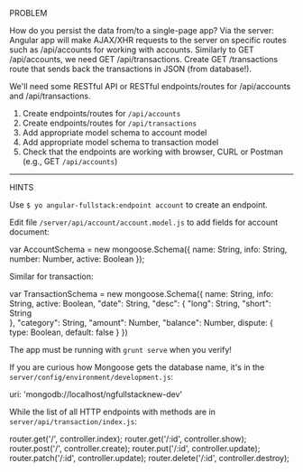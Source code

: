 PROBLEM

How do you persist the data from/to a single-page app? Via the server: Angular app will make AJAX/XHR requests to the server on specific routes such as /api/accounts for working with accounts. Similarly to GET /api/accounts, we need GET /api/transactions. Create GET /transactions route that sends back the transactions in JSON (from database!).

We'll need some RESTful API or RESTful endpoints/routes for /api/accounts and /api/transactions.

1. Create endpoints/routes for `/api/accounts`
2. Create endpoints/routes for `/api/transactions`
3. Add appropriate model schema to account model
4. Add appropriate model schema to transaction model
5. Check that the endpoints are working with browser, CURL or Postman (e.g., GET `/api/accounts`)

---

HINTS

Use `$ yo angular-fullstack:endpoint account` to create an endpoint.

Edit file `/server/api/account/account.model.js` to add fields for account document:

var AccountSchema = new mongoose.Schema({
  name: String,
  info: String,
  number: Number,
  active: Boolean
});

Similar for transaction:

var TransactionSchema = new mongoose.Schema({
  name: String,
  info: String,
  active: Boolean,
  "date": String,
  "desc": {
    "long": String,
    "short": String  
  },
  "category": String,
  "amount": Number,
  "balance": Number,
  dispute: {
    type: Boolean,
    default: false
  }
})


The app must be running with `grunt serve` when you verify!

If you are curious how Mongoose gets the database name, it's in the `server/config/environment/development.js`:

uri: 'mongodb://localhost/ngfullstacknew-dev'

While the list of all HTTP endpoints with methods are in `server/api/transaction/index.js`:

router.get('/', controller.index);
router.get('/:id', controller.show);
router.post('/', controller.create);
router.put('/:id', controller.update);
router.patch('/:id', controller.update);
router.delete('/:id', controller.destroy);
